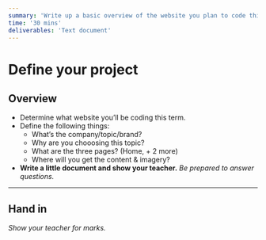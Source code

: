 ```yaml
---
summary: 'Write up a basic overview of the website you plan to code this term.'
time: '30 mins'
deliverables: 'Text document'
---
```


# Define your project

## Overview

- Determine what website you’ll be coding this term.
- Define the following things:
  - What’s the company/topic/brand?
  - Why are you chooosing this topic?
  - What are the three pages? (Home, + 2 more)
  - Where will you get the content & imagery?
- **Write a little document and show your teacher.** *Be prepared to answer questions.*

---

## Hand in

*Show your teacher for marks.*
